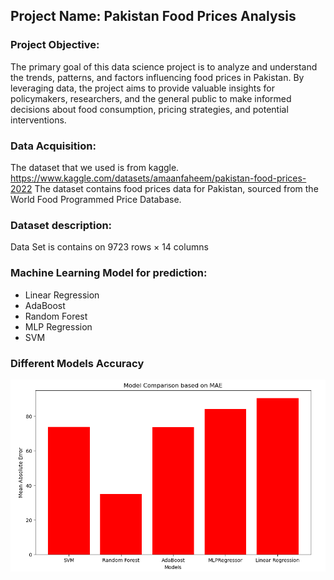 ## Project Name: Pakistan Food Prices Analysis

### Project Objective:
The primary goal of this data science project is to analyze and understand the trends, patterns, and factors influencing food prices in Pakistan. By leveraging data, the project aims to provide valuable insights for policymakers, researchers, and the general public to make informed decisions about food consumption, pricing strategies, and potential interventions.

### Data Acquisition:
The dataset that we used is from kaggle. 
https://www.kaggle.com/datasets/amaanfaheem/pakistan-food-prices-2022
The dataset contains food prices data for Pakistan, sourced from the World Food Programmed Price Database.

### Dataset description:
Data Set is contains on 9723 rows × 14 columns


### Machine Learning Model for prediction:
- Linear Regression
- AdaBoost
- Random Forest
- MLP Regression
- SVM

### Different Models Accuracy
![Image](https://github.com/Daudsarfraz/Pakistan-Food-Price-Analysis/blob/main/img/Accuracy.png)
